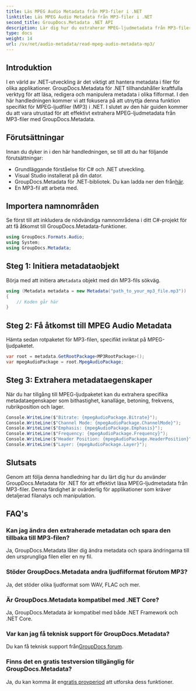 ```yaml
---
title: Läs MPEG Audio Metadata från MP3-filer i .NET
linktitle: Läs MPEG Audio Metadata från MP3-filer i .NET
second_title: GroupDocs.Metadata .NET API
description: Lär dig hur du extraherar MPEG-ljudmetadata från MP3-filer i .NET med GroupDocs.Metadata. Förbättra dina filanalysmöjligheter.
type: docs
weight: 14
url: /sv/net/audio-metadata/read-mpeg-audio-metadata-mp3/
---
```

## Introduktion
I en värld av .NET-utveckling är det viktigt att hantera metadata i filer för olika applikationer. GroupDocs.Metadata för .NET tillhandahåller kraftfulla verktyg för att läsa, redigera och manipulera metadata i olika filformat. I den här handledningen kommer vi att fokusera på att utnyttja denna funktion specifikt för MPEG-ljudfiler (MP3) i .NET. I slutet av den här guiden kommer du att vara utrustad för att effektivt extrahera MPEG-ljudmetadata från MP3-filer med GroupDocs.Metadata.
## Förutsättningar
Innan du dyker in i den här handledningen, se till att du har följande förutsättningar:
- Grundläggande förståelse för C# och .NET utveckling.
- Visual Studio installerat på din dator.
-  GroupDocs.Metadata för .NET-bibliotek. Du kan ladda ner den från[här](https://releases.groupdocs.com/metadata/net/).
- En MP3-fil att arbeta med.
## Importera namnområden
Se först till att inkludera de nödvändiga namnområdena i ditt C#-projekt för att få åtkomst till GroupDocs.Metadata-funktioner.
```csharp
using GroupDocs.Formats.Audio;
using System;
using GroupDocs.Metadata;
```
## Steg 1: Initiera metadataobjekt
 Börja med att initiera a`Metadata` objekt med din MP3-fils sökväg.
```csharp
using (Metadata metadata = new Metadata("path_to_your_mp3_file.mp3"))
{
    // Koden går här
}
```
## Steg 2: Få åtkomst till MPEG Audio Metadata
Hämta sedan rotpaketet för MP3-filen, specifikt inriktat på MPEG-ljudpaketet.
```csharp
var root = metadata.GetRootPackage<MP3RootPackage>();
var mpegAudioPackage = root.MpegAudioPackage;
```
## Steg 3: Extrahera metadataegenskaper
När du har tillgång till MPEG-ljudpaketet kan du extrahera specifika metadataegenskaper som bithastighet, kanalläge, betoning, frekvens, rubrikposition och lager.
```csharp
Console.WriteLine($"Bitrate: {mpegAudioPackage.Bitrate}");
Console.WriteLine($"Channel Mode: {mpegAudioPackage.ChannelMode}");
Console.WriteLine($"Emphasis: {mpegAudioPackage.Emphasis}");
Console.WriteLine($"Frequency: {mpegAudioPackage.Frequency}");
Console.WriteLine($"Header Position: {mpegAudioPackage.HeaderPosition}");
Console.WriteLine($"Layer: {mpegAudioPackage.Layer}");
```
## Slutsats
Genom att följa denna handledning har du lärt dig hur du använder GroupDocs.Metadata för .NET för att effektivt läsa MPEG-ljudmetadata från MP3-filer. Denna färdighet är ovärderlig för applikationer som kräver detaljerad filanalys och manipulation.

## FAQ's
### Kan jag ändra den extraherade metadatan och spara den tillbaka till MP3-filen?
Ja, GroupDocs.Metadata låter dig ändra metadata och spara ändringarna till den ursprungliga filen eller en ny fil.
### Stöder GroupDocs.Metadata andra ljudfilformat förutom MP3?
Ja, det stöder olika ljudformat som WAV, FLAC och mer.
### Är GroupDocs.Metadata kompatibel med .NET Core?
Ja, GroupDocs.Metadata är kompatibel med både .NET Framework och .NET Core.
### Var kan jag få teknisk support för GroupDocs.Metadata?
 Du kan få teknisk support från[GroupDocs forum](https://forum.groupdocs.com/c/metadata/14).
### Finns det en gratis testversion tillgänglig för GroupDocs.Metadata?
 Ja, du kan komma åt en[gratis provperiod](https://releases.groupdocs.com/) att utforska dess funktioner.
